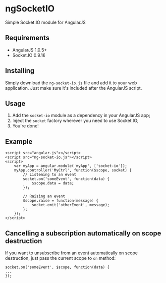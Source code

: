 # ngSocketIO

Simple Socket.IO module for AngularJS

## Requirements

 - AngularJS 1.0.5+
 - Socket.IO 0.9.16

## Installing

Simply download the `ng-socket-io.js` file and add it to your web application. Just make sure it's included after the AngularJS script.

## Usage

 1. Add the `socket-io` module as a dependency in your AngularJS app;
 2. Inject the `socket` factory wherever you need to use Socket.IO;
 3. You're done!

## Example

    <script src="angular.js"></script>
    <script src="ng-socket-io.js"></script>
    <script>
        var myApp = angular.module('myApp', ['socket-io']);
        myApp.controller('MyCtrl', function($scope, socket) {
            // Listening to an event
            socket.on('someEvent', function(data) {
                $scope.data = data;
            });

            // Raising an event
            $scope.raise = function(message) {            
                socket.emit('otherEvent', message);
            };
        });
    </script>
    
## Cancelling a subscription automatically on scope destruction

If you want to unsubscribe from an event automatically on scope destruction, just pass the current scope to `on` method:

    socket.on('someEvent', $scope, function(data) { 
    ... 
    });